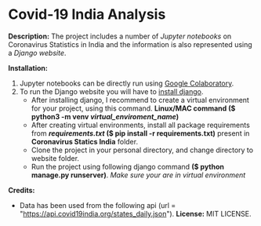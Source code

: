 # Covid-19 India Analysis
**Description:** The project includes a number of _Jupyter notebooks_ on Coronavirus Statistics in India and the information is also represented using a _Django website_.

**Installation:** 
1. Jupyter notebooks can be directly run using [Google Colaboratory](https://colab.research.google.com/).
2. To run the Django website you will have to [install django](https://docs.djangoproject.com/en/3.1/topics/install/).
   * After installing django, I recommend to create a virtual environment for your project, using this command. **Linux/MAC command ($ python3 -m venv _virtual_enviroment_name_)**
   * After creating virtual environments, install all package requirements from **_requirements.txt_ ($ pip install -r requirements.txt)** present in **Coronavirus Statics India** folder.
   * Clone the project in your personal directory, and change directory to website folder.
   * Run the project using following django command **($ python manage.py runserver)**. _Make sure your are in virtual environment_

**Credits:**
   * Data has been used from the following api (url = "https://api.covid19india.org/states_daily.json").
**License:** MIT LICENSE.
    
